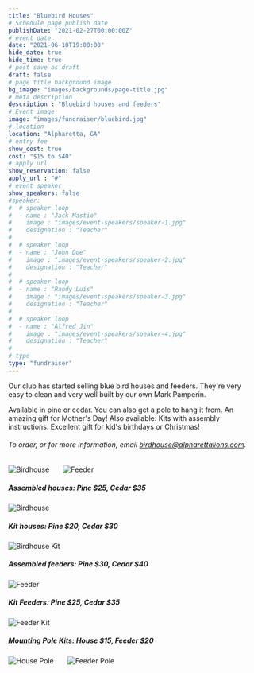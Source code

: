 ```yaml
---
title: "Bluebird Houses"
# Schedule page publish date
publishDate: "2021-02-27T00:00:00Z"
# event date
date: "2021-06-10T19:00:00"
hide_date: true
hide_time: true
# post save as draft
draft: false
# page title background image
bg_image: "images/backgrounds/page-title.jpg"
# meta description
description : "Bluebird houses and feeders"
# Event image
image: "images/fundraiser/bluebird.jpg"
# location
location: "Alpharetta, GA"
# entry fee
show_cost: true
cost: "$15 to $40"
# apply url
show_reservation: false
apply_url : "#"
# event speaker
show_speakers: false
#speaker:
#  # speaker loop
#  - name : "Jack Mastio"
#    image : "images/event-speakers/speaker-1.jpg"
#    designation : "Teacher"
#
#  # speaker loop
#  - name : "John Doe"
#    image : "images/event-speakers/speaker-2.jpg"
#    designation : "Teacher"
#
#  # speaker loop
#  - name : "Randy Luis"
#    image : "images/event-speakers/speaker-3.jpg"
#    designation : "Teacher"
#
#  # speaker loop
#  - name : "Alfred Jin"
#    image : "images/event-speakers/speaker-4.jpg"
#    designation : "Teacher"
#
# type
type: "fundraiser"
---
```



Our club has started selling blue bird houses and feeders. They're very easy to clean and very well built by our own Mark Pamperin.


Available in pine or cedar.  You can also get a pole to hang it from.  An amazing gift for Mother's Day! Also available: Kits with assembly instructions.  Excellent gift for kid's birthdays or Christmas!

###### To order, or for more information, email birdhouse@alpharettalions.com.


![Birdhouse](../../images/fundraiser/birdhouse7.jpg)   &nbsp; &nbsp;  &nbsp; ![Feeder](../../images/fundraiser/birdhouse8.jpg)


##### Assembled houses: Pine $25, Cedar $35
![Birdhouse](../../images/fundraiser/birdhouse1.jpg)

##### Kit houses: Pine $20, Cedar $30
![Birdhouse Kit](../../images/fundraiser/birdhouse2.jpg)

##### Assembled feeders: Pine $30, Cedar $40
![Feeder](../../images/fundraiser/birdhouse3.jpg)

##### Kit Feeders: Pine $25, Cedar $35
![Feeder Kit](../../images/fundraiser/birdhouse4.jpg)

##### Mounting Pole Kits: House $15, Feeder $20
![House Pole](../../images/fundraiser/birdhouse5.jpg)   &nbsp; &nbsp;  &nbsp; ![Feeder Pole](../../images/fundraiser/birdhouse6.jpg)


